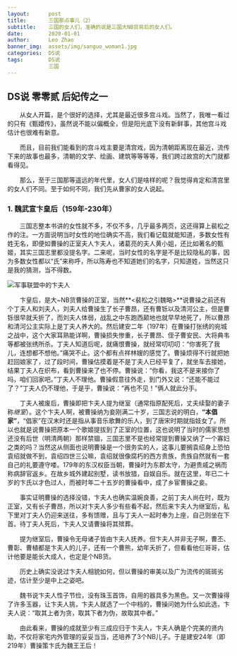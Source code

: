 ```yaml
---
layout:      post                   
title:       三国那点事儿（2） 
subtitle:    三国的女人们，准确的说是三国大NB货背后的女人们。 
date:        2020-01-01
author:      Leo Zhao 
banner_img:  assets/img/sanguo_woman1.jpg
categories:  DS说 
tags:        DS说
             三国
---
```


## DS说 零零贰 后妃传之一

​&emsp;&emsp;从女人开篇，是个很好的选择，尤其是最近很多宫斗戏。当然了，我唯一看过的只有《甄嬛传》，虽然说不能以偏概全，但是阳光底下没有新鲜事，其他宫斗戏估计也很难有新意。

​&emsp;&emsp;而且，目前我们能看到的宫斗戏主要是清宫戏，因为清朝距离现在最近，流传下来的故事也最多，清朝的文学、绘画、建筑等等等等，我们跨过故宫的大门就都看得见。

​&emsp;&emsp;那么，至于三国那等遥远的年代里，女人们是啥样的呢？我觉得肯定和清宫里的女人们不同。至于如何不同，我们先从曹家的女人说起。

### 1. 魏武宣卞皇后（159年-230年）

​&emsp;&emsp;三国志整本书讲的女性就不多，不仅不多，几乎最多两页，这还得算上裴松之作的注。一方面说明当时女性的地位确实不高，我们看记载就能知道，多数女性有姓无名，即便如曹操的正室夫人卞夫人，诸葛亮的夫人黄小姐，还比如著名的甄姬，其实三国志里都没提名字。二来呢，当时女性的名字是不是比较隐私的事，因为多数女性都以“氏”来称呼，所以陈寿也不知道她们的名字，只知道姓，当然这只是我的猜测，当不得数。

![军事联盟中的卞夫人](http://cms-bucket.nosdn.127.net/catchpic/2/25/258f151367aed4e320638fa738084f18.png?imageView&thumbnail=250x0)

​&emsp;&emsp;卞皇后，是大~NB货曹操的正室，当然**<裴松之引魏略>**说曹操之前还有个丁夫人和刘夫人，刘夫人给曹操生了长子曹昂，还有曹铄以及清河公主，但是曹铄很早就夭折了，而刘夫人体弱，战乱之中东跑西颠地也就早早地死了，所以曹昂和清河公主实际上是丁夫人养大的。然后建安二年（197年）在曹操打张绣的宛城之战中，这个大家耳熟能详啊，曹操损失惨重，长子曹昂、侄子曹安民、大将典韦等都被张绣所杀。丁夫人知道后呢，就痛恨曹操，就经常叨叨叨：“你害死了我儿，连想都不想他。”痛哭不止。这个都有点祥林嫂的感觉了。曹操烦得不行就把她赶回娘家了，过了段时间，曹操估摸着是不是丁夫人已经平复了，就坐车去接她，结果丁夫人在织布，看到曹操来了也不停。曹操说：“你看，我这不是来接你了吗，咱们回家吧。”丁夫人不理他。曹操假意往外走，到门外又说：“还能不能过了？”丁夫人仍不理他，于是乎，曹操说：“再也不见！”俩人就此分手。

​&emsp;&emsp;丁夫人被废后，曹操即把卞夫人提为继室（通常指原配死后，丈夫续娶的妻子称*继室*）。这个卞夫人啊，被曹操纳为妾刚满二十岁，三国志说的明白，**“本倡家”**，“倡家”在汉末时还是指从事音乐歌舞的乐人，到了唐宋时期就指妓女了。所以也就是说曹操把原本一个歌姬提拔到了正室的位置，这也说明了当时的儒家思想还没有后世（明清两朝）那样禁锢，三国志里不是也经常提到曹操又纳了一个寡妇之类的吗？当然这从侧面也说明曹操是一个很务实的人，这事儿要搁袁绍身上恐怕袁绍就做不到，袁绍四世三公嘛，袁绍就很像腐朽的西方贵族，贵族自然就有一套自己的礼要遵守喽。179年的东汉权臣当朝，曹操时为东郡太守，为避贵戚之祸而称病辞官返乡。在故乡城外建起别墅，读书放猎，自娱自乐。就在这里，年已二十岁的卞氏以才色过人，而被时年二十五岁的曹操看中，成了乡宦曹操之妾。

​&emsp;&emsp;事实证明曹操的选择没错，卞夫人也确实温婉良善，之前丁夫人尚在时，既为正室，又有长子曹昂，所以对卞夫人多少有些看不起，然后来卞夫人为继室后，私下里对丁夫人仍迎来送往，多有馈赠，且与丁夫人一起时奉为上座，自己则坐在下首。待丁夫人死后，卞夫人又请曹操将其殡葬。

​&emsp;&emsp;提为继室后，曹操令无母诸子皆由卞夫人抚养。但卞夫人并非无子啊，曹丕、曹彰、曹植都是卞夫人的儿子，还有一个曹熊，幼年夭折了，但看看他仨哥哥，估计他要是能长大成人，也定是个NB货。

​&emsp;&emsp;历史上确实没说过卞夫人相貌如何，但以曹操的审美以及广为流传的斑斑劣迹，估计至少是中上之姿吧。

​&emsp;&emsp;魏书说卞夫人性子节俭，没有珠玉首饰，自用的器具多为黑色。又一次曹操得了许多玉器，让卞夫人挑，卞夫人就选了一个中档的，曹操问她为什么如此选，卞夫人说：“取其上者为贪，取其下者为伪，故取其中者。”

​&emsp;&emsp;由此看来，曹操的成就至少有三成应归于卞夫人，卞夫人确是个完美的贤内助，不仅将家宅内外管理的妥妥当当，还培养了3个NB儿子。于是建安24年（即219年）曹操策卞氏为魏王王后！